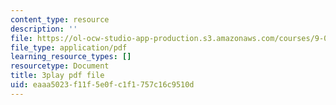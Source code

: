 ```yaml
---
content_type: resource
description: ''
file: https://ol-ocw-studio-app-production.s3.amazonaws.com/courses/9-00sc-introduction-to-psychology-fall-2011/eaaa5023f11f5e0fc1f1757c16c9510d_gRe7dy2HSTg.pdf
file_type: application/pdf
learning_resource_types: []
resourcetype: Document
title: 3play pdf file
uid: eaaa5023-f11f-5e0f-c1f1-757c16c9510d
---
```

